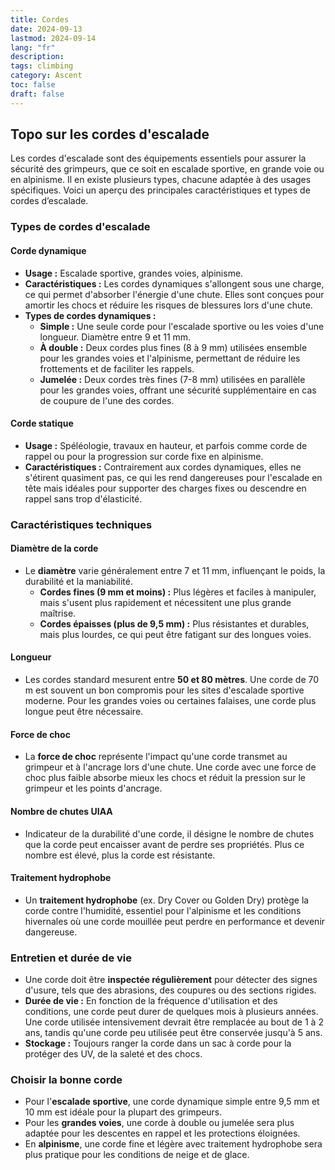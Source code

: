 ```yaml
---
title: Cordes
date: 2024-09-13
lastmod: 2024-09-14
lang: "fr"
description: 
tags: climbing
category: Ascent
toc: false
draft: false
---
```


## Topo sur les cordes d'escalade

Les cordes d'escalade sont des équipements essentiels pour assurer la sécurité des grimpeurs, que ce soit en escalade sportive, en grande voie ou en alpinisme. Il en existe plusieurs types, chacune adaptée à des usages spécifiques. Voici un aperçu des principales caractéristiques et types de cordes d’escalade.


### Types de cordes d'escalade 

#### Corde dynamique
- **Usage :** Escalade sportive, grandes voies, alpinisme.
- **Caractéristiques :** Les cordes dynamiques s'allongent sous une charge, ce qui permet d'absorber l'énergie d'une chute. Elles sont conçues pour amortir les chocs et réduire les risques de blessures lors d'une chute.
- **Types de cordes dynamiques :**
   - **Simple :** Une seule corde pour l'escalade sportive ou les voies d'une longueur. Diamètre entre 9 et 11 mm.
   - **À double :** Deux cordes plus fines (8 à 9 mm) utilisées ensemble pour les grandes voies et l'alpinisme, permettant de réduire les frottements et de faciliter les rappels.
   - **Jumelée :** Deux cordes très fines (7-8 mm) utilisées en parallèle pour les grandes voies, offrant une sécurité supplémentaire en cas de coupure de l'une des cordes.

#### Corde statique
- **Usage :** Spéléologie, travaux en hauteur, et parfois comme corde de rappel ou pour la progression sur corde fixe en alpinisme.
- **Caractéristiques :** Contrairement aux cordes dynamiques, elles ne s'étirent quasiment pas, ce qui les rend dangereuses pour l'escalade en tête mais idéales pour supporter des charges fixes ou descendre en rappel sans trop d'élasticité.

### Caractéristiques techniques 

#### Diamètre de la corde
- Le **diamètre** varie généralement entre 7 et 11 mm, influençant le poids, la durabilité et la maniabilité.
   - **Cordes fines (9 mm et moins) :** Plus légères et faciles à manipuler, mais s'usent plus rapidement et nécessitent une plus grande maîtrise.
   - **Cordes épaisses (plus de 9,5 mm) :** Plus résistantes et durables, mais plus lourdes, ce qui peut être fatigant sur des longues voies.

#### Longueur
- Les cordes standard mesurent entre **50 et 80 mètres**. Une corde de 70 m est souvent un bon compromis pour les sites d'escalade sportive moderne. Pour les grandes voies ou certaines falaises, une corde plus longue peut être nécessaire.

#### Force de choc
- La **force de choc** représente l'impact qu'une corde transmet au grimpeur et à l'ancrage lors d'une chute. Une corde avec une force de choc plus faible absorbe mieux les chocs et réduit la pression sur le grimpeur et les points d'ancrage.

#### Nombre de chutes UIAA
- Indicateur de la durabilité d'une corde, il désigne le nombre de chutes que la corde peut encaisser avant de perdre ses propriétés. Plus ce nombre est élevé, plus la corde est résistante.

#### Traitement hydrophobe
- Un **traitement hydrophobe** (ex. Dry Cover ou Golden Dry) protège la corde contre l'humidité, essentiel pour l'alpinisme et les conditions hivernales où une corde mouillée peut perdre en performance et devenir dangereuse.


### Entretien et durée de vie 
- Une corde doit être **inspectée régulièrement** pour détecter des signes d'usure, tels que des abrasions, des coupures ou des sections rigides.
- **Durée de vie :** En fonction de la fréquence d'utilisation et des conditions, une corde peut durer de quelques mois à plusieurs années. Une corde utilisée intensivement devrait être remplacée au bout de 1 à 2 ans, tandis qu'une corde peu utilisée peut être conservée jusqu'à 5 ans.
- **Stockage :** Toujours ranger la corde dans un sac à corde pour la protéger des UV, de la saleté et des chocs.

### Choisir la bonne corde 
- Pour l'**escalade sportive**, une corde dynamique simple entre 9,5 mm et 10 mm est idéale pour la plupart des grimpeurs.
- Pour les **grandes voies**, une corde à double ou jumelée sera plus adaptée pour les descentes en rappel et les protections éloignées.
- En **alpinisme**, une corde fine et légère avec traitement hydrophobe sera plus pratique pour les conditions de neige et de glace.